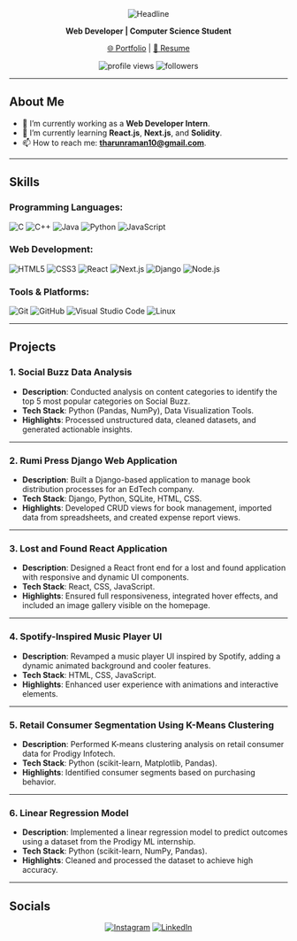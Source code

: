 <div align="center">
<img src="https://readme-typing-svg.herokuapp.com?color=%236FDA44&size=32&center=true&vCenter=true&width=600&height=50&lines=Web+Developer;Computer+Science+Student;Open-Source+Enthusiast" alt="Headline">
  <p><strong>Web Developer | Computer Science Student</strong></p>
  <p><a href="https://myportfoliositeee.netlify.app/" target="_blank">🌐 Portfolio</a> | <a href="https://drive.google.com/file/d/1mKdCFkK3DRA2WBzYKmNAZnLYJ7wR0PSP/view?usp=drivesdk" target="_blank">📄 Resume</a></p>
  <img src="https://komarev.com/ghpvc/?username=tharun977&style=for-the-badge&logo=github" alt="profile views">
  <img src="https://img.shields.io/github/followers/tharun977?style=for-the-badge&logo=github" alt="followers">
</div>

---

## About Me

- 🔭 I’m currently working as a **Web Developer Intern**.
- 🌱 I’m currently learning **React.js**, **Next.js**, and **Solidity**.
- 📫 How to reach me: **[tharunraman10@gmail.com](mailto:tharunraman10@gmail.com)**.

---

## Skills

### Programming Languages:
![C](https://img.shields.io/badge/c-%2300599C?style=for-the-badge&logo=c&logoColor=white)
![C++](https://img.shields.io/badge/c++-%2300599C.svg?style=for-the-badge&logo=c%2B%2B&logoColor=white)
![Java](https://img.shields.io/badge/java-%23ED8B00.svg?style=for-the-badge&logo=java&logoColor=white)
![Python](https://img.shields.io/badge/python-3670A0?style=for-the-badge&logo=python&logoColor=ffdd54)
![JavaScript](https://img.shields.io/badge/javascript-%23323330.svg?style=for-the-badge&logo=javascript&logoColor=%23F7DF1E)

### Web Development:
![HTML5](https://img.shields.io/badge/html5-%23E34F26.svg?style=for-the-badge&logo=html5&logoColor=white)
![CSS3](https://img.shields.io/badge/css3-%231572B6.svg?style=for-the-badge&logo=css3&logoColor=white)
![React](https://img.shields.io/badge/react-%2320232a.svg?style=for-the-badge&logo=react&logoColor=%2361DAFB)
![Next.js](https://img.shields.io/badge/next.js-%23000000.svg?style=for-the-badge&logo=next.js&logoColor=white)
![Django](https://img.shields.io/badge/django-%23092E20.svg?style=for-the-badge&logo=django&logoColor=white)
![Node.js](https://img.shields.io/badge/node.js-6DA55F?style=for-the-badge&logo=node.js&logoColor=white)

### Tools & Platforms:
![Git](https://img.shields.io/badge/git-%23F05032.svg?style=for-the-badge&logo=git&logoColor=white)
![GitHub](https://img.shields.io/badge/github-%23181717.svg?style=for-the-badge&logo=github&logoColor=white)
![Visual Studio Code](https://img.shields.io/badge/VS%20Code-%23007ACC.svg?style=for-the-badge&logo=visual-studio-code&logoColor=white)
![Linux](https://img.shields.io/badge/Linux-FCC624.svg?style=for-the-badge&logo=linux&logoColor=black)

---

## Projects



### 1. Social Buzz Data Analysis
- **Description**: Conducted analysis on content categories to identify the top 5 most popular categories on Social Buzz.
- **Tech Stack**: Python (Pandas, NumPy), Data Visualization Tools.
- **Highlights**: Processed unstructured data, cleaned datasets, and generated actionable insights.

---

### 2. Rumi Press Django Web Application
- **Description**: Built a Django-based application to manage book distribution processes for an EdTech company.
- **Tech Stack**: Django, Python, SQLite, HTML, CSS.
- **Highlights**: Developed CRUD views for book management, imported data from spreadsheets, and created expense report views.

---

### 3. Lost and Found React Application
- **Description**: Designed a React front end for a lost and found application with responsive and dynamic UI components.
- **Tech Stack**: React, CSS, JavaScript.
- **Highlights**: Ensured full responsiveness, integrated hover effects, and included an image gallery visible on the homepage.

---

### 4. Spotify-Inspired Music Player UI
- **Description**: Revamped a music player UI inspired by Spotify, adding a dynamic animated background and cooler features.
- **Tech Stack**: HTML, CSS, JavaScript.
- **Highlights**: Enhanced user experience with animations and interactive elements.

---

### 5. Retail Consumer Segmentation Using K-Means Clustering
- **Description**: Performed K-means clustering analysis on retail consumer data for Prodigy Infotech.
- **Tech Stack**: Python (scikit-learn, Matplotlib, Pandas).
- **Highlights**: Identified consumer segments based on purchasing behavior.

---

### 6. Linear Regression Model
- **Description**: Implemented a linear regression model to predict outcomes using a dataset from the Prodigy ML internship.
- **Tech Stack**: Python (scikit-learn, NumPy, Pandas).
- **Highlights**: Cleaned and processed the dataset to achieve high accuracy.

---



## Socials

<p align="center">
  <a href="https://instagram.com/tharun_10" target="_blank"><img src="https://img.shields.io/badge/Instagram-%23E4405F?style=for-the-badge&logo=instagram&logoColor=white" alt="Instagram"></a>
  <a href="https://linkedin.com/in/tharunraman" target="_blank"><img src="https://img.shields.io/badge/LinkedIn-%230077B5?style=for-the-badge&logo=linkedin&logoColor=white" alt="LinkedIn"></a>
</p>


